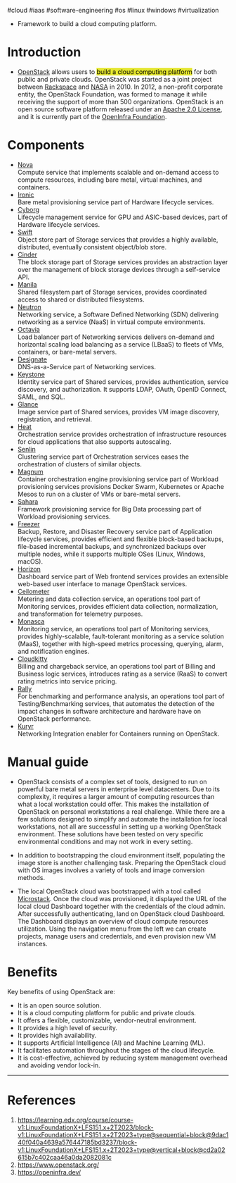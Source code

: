 #cloud #iaas #software-engineering #os #linux #windows #virtualization

- Framework to build a cloud computing platform.

# Introduction

- [OpenStack](https://www.openstack.org/) allows users to <mark style="background: #e4e62d;">build a cloud computing platform</mark> for both public and private clouds. OpenStack was started as a joint project between [Rackspace](https://www.rackspace.com/) and [NASA](http://www.nasa.gov/) in 2010. In 2012, a non-profit corporate entity, the OpenStack Foundation, was formed to manage it while receiving the support of more than 500 organizations. OpenStack is an open source software platform released under an [Apache 2.0 License](https://www.apache.org/licenses/LICENSE-2.0), and it is currently part of the [OpenInfra Foundation](https://openinfra.dev/).

# Components
- [Nova](https://www.openstack.org/software/releases/zed/components/nova)  
    Compute service that implements scalable and on-demand access to compute resources, including bare metal, virtual machines, and containers.
- [Ironic](https://www.openstack.org/software/releases/zed/components/ironic)  
    Bare metal provisioning service part of Hardware lifecycle services.
- [Cyborg](https://www.openstack.org/software/releases/zed/components/cyborg)  
    Lifecycle management service for GPU and ASIC-based devices, part of Hardware lifecycle services.
- [Swift](https://www.openstack.org/software/releases/zed/components/swift)  
    Object store part of Storage services that provides a highly available, distributed, eventually consistent object/blob store.
- [Cinder](https://www.openstack.org/software/releases/zed/components/cinder)  
    The block storage part of Storage services provides an abstraction layer over the management of block storage devices through a self-service API.
- [Manila](https://www.openstack.org/software/releases/zed/components/manila)  
    Shared filesystem part of Storage services, provides coordinated access to shared or distributed filesystems.
- [Neutron](https://www.openstack.org/software/releases/zed/components/neutron)  
    Networking service, a Software Defined Networking (SDN) delivering networking as a service (NaaS) in virtual compute environments.
- [Octavia](https://www.openstack.org/software/releases/zed/components/octavia)  
    Load balancer part of Networking services delivers on-demand and horizontal scaling load balancing as a service (LBaaS) to fleets of VMs, containers, or bare-metal servers.
- [Designate](https://www.openstack.org/software/releases/zed/components/designate)  
    DNS-as-a-Service part of Networking services.
- [Keystone](https://www.openstack.org/software/releases/zed/components/keystone)  
    Identity service part of Shared services, provides authentication, service discovery, and authorization. It supports LDAP, OAuth, OpenID Connect, SAML, and SQL.
- [Glance](https://www.openstack.org/software/releases/zed/components/glance)  
    Image service part of Shared services, provides VM image discovery, registration, and retrieval.
- [Heat](https://www.openstack.org/software/releases/zed/components/heat)  
    Orchestration service provides orchestration of infrastructure resources for cloud applications that also supports autoscaling.
- [Senlin](https://www.openstack.org/software/releases/zed/components/senlin)  
    Clustering service part of Orchestration services eases the orchestration of clusters of similar objects. 
- [Magnum](https://www.openstack.org/software/releases/zed/components/magnum)  
    Container orchestration engine provisioning service part of Workload provisioning services provisions Docker Swarm, Kubernetes or Apache Mesos to run on a cluster of VMs or bare-metal servers.
- [Sahara](https://www.openstack.org/software/releases/zed/components/sahara)  
    Framework provisioning service for Big Data processing part of Workload provisioning services. 
- [Freezer](https://www.openstack.org/software/releases/zed/components/freezer)  
    Backup, Restore, and Disaster Recovery service part of Application lifecycle services, provides efficient and flexible block-based backups, file-based incremental backups, and synchronized backups over multiple nodes, while it supports multiple OSes (Linux, Windows, macOS). 
- [Horizon](https://www.openstack.org/software/releases/zed/components/horizon)  
    Dashboard service part of Web frontend services provides an extensible web-based user interface to manage OpenStack services.
- [Ceilometer](https://www.openstack.org/software/releases/zed/components/ceilometer)  
    Metering and data collection service, an operations tool part of Monitoring services, provides efficient data collection, normalization, and transformation for telemetry purposes.
- [Monasca](https://www.openstack.org/software/releases/zed/components/monasca)  
    Monitoring service, an operations tool part of Monitoring services, provides highly-scalable, fault-tolerant monitoring as a service solution (MaaS), together with high-speed metrics processing, querying, alarm, and notification engines.
- [Cloudkitty](https://www.openstack.org/software/releases/zed/components/cloudkitty)  
    Billing and chargeback service, an operations tool part of Billing and Business logic services, introduces rating as a service (RaaS) to convert rating metrics into service pricing. 
- [Rally](https://www.openstack.org/software/releases/zed/components/rally)  
    For benchmarking and performance analysis, an operations tool part of Testing/Benchmarking services, that automates the detection of the impact changes in software architecture and hardware have on OpenStack performance.
- [Kuryr](https://www.openstack.org/software/releases/zed/components/kuryr)  
    Networking Integration enabler for Containers running on OpenStack.

# Manual guide
- OpenStack consists of a complex set of tools, designed to run on powerful bare metal servers in enterprise level datacenters. Due to its complexity, it requires a larger amount of computing resources than what a local workstation could offer. This makes the installation of OpenStack on personal workstations a real challenge. While there are a few solutions designed to simplify and automate the installation for local workstations, not all are successful in setting up a working OpenStack environment. These solutions have been tested on very specific environmental conditions and may not work in every setting.

- In addition to bootstrapping the cloud environment itself, populating the image store is another challenging task. Preparing the OpenStack cloud with OS images involves a variety of tools and image conversion methods.

- The local OpenStack cloud was bootstrapped with a tool called [Microstack](https://opendev.org/x/microstack). Once the cloud was provisioned, it displayed the URL of the local cloud Dashboard together with the credentials of the cloud admin. After successfully authenticating, land on OpenStack cloud Dashboard. The Dashboard displays an overview of cloud compute resources utilization. Using the navigation menu from the left we can create projects, manage users and credentials, and even provision new VM instances.

# Benefits
Key benefits of using OpenStack are:

- It is an open source solution.
- It is a cloud computing platform for public and private clouds.
- It offers a flexible, customizable, vendor-neutral environment. 
- It provides a high level of security.
- It provides high availability.
- It supports Artificial Intelligence (AI) and Machine Learning (ML).
- It facilitates automation throughout the stages of the cloud lifecycle.
- It is cost-effective, achieved by reducing system management overhead and avoiding vendor lock-in.

---
# References
1. https://learning.edx.org/course/course-v1:LinuxFoundationX+LFS151.x+2T2023/block-v1:LinuxFoundationX+LFS151.x+2T2023+type@sequential+block@9dac140f040a4639a576447185bd3237/block-v1:LinuxFoundationX+LFS151.x+2T2023+type@vertical+block@cd2a02615b7c402caa46a0da2082081c
2. https://www.openstack.org/
3. https://openinfra.dev/